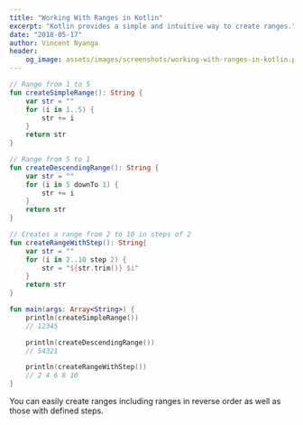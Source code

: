```yaml
---
title: "Working With Ranges in Kotlin"
excerpt: "Kotlin provides a simple and intuitive way to create ranges."
date: "2018-05-17"
author: Vincent Nyanga
header:
    og_image: assets/images/screenshots/working-with-ranges-in-kotlin.png
---
```


```kotlin
// Range from 1 to 5
fun createSimpleRange(): String {
    var str = ""
    for (i in 1..5) {
        str += i
    }
    return str
}

// Range from 5 to 1
fun createDescendingRange(): String {
    var str = ""
    for (i in 5 downTo 1) {
        str += i
    }
    return str
}

// Creates a range from 2 to 10 in steps of 2
fun createRangeWithStep(): String{
    var str = ""
    for (i in 2..10 step 2) {
        str = "${str.trim()} $i"
    }
    return str
}

fun main(args: Array<String>) {
    println(createSimpleRange())
    // 12345

    println(createDescendingRange())
    // 54321

    println(createRangeWithStep())
    // 2 4 6 8 10
}
```

You can easily create ranges including ranges in reverse order as well as those with defined steps.
